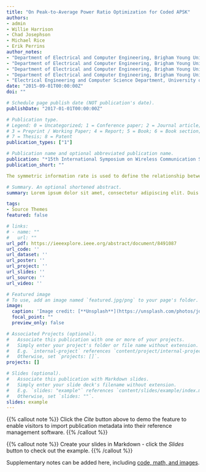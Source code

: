```yaml
---
title: "On Peak-to-Average Power Ratio Optimization for Coded APSK"
authors:
- admin
- Willie Harrison
- Chad Josephson
- Michael Rice
- Erik Perrins
author_notes:
- "Department of Electrical and Computer Engineering, Brigham Young University, Provo, Utah, USA"
- "Department of Electrical and Computer Engineering, Brigham Young University, Provo, Utah, USA"
- "Department of Electrical and Computer Engineering, Brigham Young University, Provo, Utah, USA"
- "Department of Electrical and Computer Engineering, Brigham Young University, Provo, Utah, USA"
- "Electrical Engineering and Computer Science Department, University of Kansas, Lawrence, Kansas, USA"
date: "2015-09-01T00:00:00Z"
doi: ""

# Schedule page publish date (NOT publication's date).
publishDate: "2017-01-01T00:00:00Z"

# Publication type.
# Legend: 0 = Uncategorized; 1 = Conference paper; 2 = Journal article;
# 3 = Preprint / Working Paper; 4 = Report; 5 = Book; 6 = Book section;
# 7 = Thesis; 8 = Patent
publication_types: ["1"]

# Publication name and optional abbreviated publication name.
publication: "*15th International Symposium on Wireless Communication Systems (ISWCS)*(1)"
publication_short: ""

The symmetric information rate is used to define the relationship between the APSK constellation parameters, the code rate, and the average and peak E b /N 0 . Minimizing the average E b /N 0 reproduces the DVB-S2 constellation parameters for 16- and 32-APSK. Minimizing the peak E b /N 0 produces DVB-S2 constellation parameters for 16- and 32-APSK that minimize the peak-to-average power ratio. The peak-to-average power ratio gains are less than 1 dB, but when used on coded systems with very steep decoded bit error probability vs. E b /N 0 curves, the gains can be significant.

# Summary. An optional shortened abstract.
summary: Lorem ipsum dolor sit amet, consectetur adipiscing elit. Duis posuere tellus ac convallis placerat. Proin tincidunt magna sed ex sollicitudin condimentum.

tags:
- Source Themes
featured: false

# links:
# - name: ""
#   url: ""
url_pdf: https://ieeexplore.ieee.org/abstract/document/8491087
url_code: ''
url_dataset: ''
url_poster: ''
url_project: ''
url_slides: ''
url_source: ''
url_video: ''

# Featured image
# To use, add an image named `featured.jpg/png` to your page's folder. 
image:
  caption: 'Image credit: [**Unsplash**](https://unsplash.com/photos/jdD8gXaTZsc)'
  focal_point: ""
  preview_only: false

# Associated Projects (optional).
#   Associate this publication with one or more of your projects.
#   Simply enter your project's folder or file name without extension.
#   E.g. `internal-project` references `content/project/internal-project/index.md`.
#   Otherwise, set `projects: []`.
projects: []

# Slides (optional).
#   Associate this publication with Markdown slides.
#   Simply enter your slide deck's filename without extension.
#   E.g. `slides: "example"` references `content/slides/example/index.md`.
#   Otherwise, set `slides: ""`.
slides: example
---
```


{{% callout note %}}
Click the *Cite* button above to demo the feature to enable visitors to import publication metadata into their reference management software.
{{% /callout %}}

{{% callout note %}}
Create your slides in Markdown - click the *Slides* button to check out the example.
{{% /callout %}}

Supplementary notes can be added here, including [code, math, and images](https://wowchemy.com/docs/writing-markdown-latex/).
